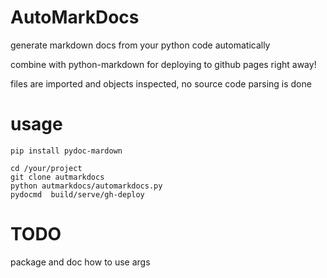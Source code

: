 # AutoMarkDocs

generate markdown docs from your python code automatically

combine with python-markdown for deploying to github pages right away!

files are imported and objects inspected, no source code parsing is done

# usage

    pip install pydoc-mardown
    
    cd /your/project
    git clone autmarkdocs 
    python autmarkdocs/automarkdocs.py
    pydocmd  build/serve/gh-deploy
    
# TODO

package and doc how to use args